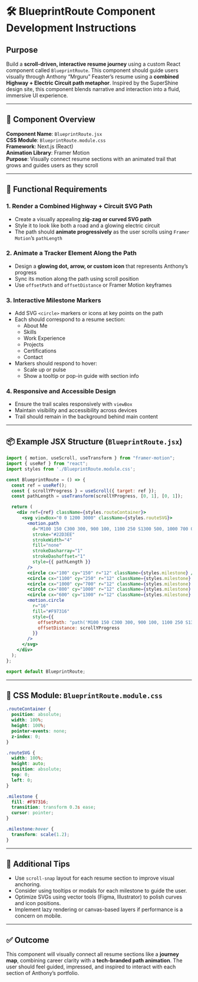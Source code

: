 
# 🛠 BlueprintRoute Component Development Instructions

## Purpose

Build a **scroll-driven, interactive resume journey** using a custom React component called `BlueprintRoute`. This component should guide users visually through Anthony “Mrguru” Feaster’s resume using a **combined Highway + Electric Circuit path metaphor**. Inspired by the SuperShine design site, this component blends narrative and interaction into a fluid, immersive UI experience.

---

## 🔧 Component Overview

**Component Name**: `BlueprintRoute.jsx`  
**CSS Module**: `BlueprintRoute.module.css`  
**Framework**: Next.js (React)  
**Animation Library**: Framer Motion  
**Purpose**: Visually connect resume sections with an animated trail that grows and guides users as they scroll

---

## 🔩 Functional Requirements

### 1. Render a Combined Highway + Circuit SVG Path

- Create a visually appealing **zig-zag or curved SVG path**
- Style it to look like both a road and a glowing electric circuit
- The path should **animate progressively** as the user scrolls using `Framer Motion`’s `pathLength`

### 2. Animate a Tracker Element Along the Path

- Design a **glowing dot, arrow, or custom icon** that represents Anthony’s progress
- Sync its motion along the path using scroll position
- Use `offsetPath` and `offsetDistance` or Framer Motion keyframes

### 3. Interactive Milestone Markers

- Add SVG `<circle>` markers or icons at key points on the path
- Each should correspond to a resume section:
  - About Me
  - Skills
  - Work Experience
  - Projects
  - Certifications
  - Contact
- Markers should respond to hover:
  - Scale up or pulse
  - Show a tooltip or pop-in guide with section info

### 4. Responsive and Accessible Design

- Ensure the trail scales responsively with `viewBox`
- Maintain visibility and accessibility across devices
- Trail should remain in the background behind main content

---

## 📦 Example JSX Structure (`BlueprintRoute.jsx`)

```jsx
import { motion, useScroll, useTransform } from "framer-motion";
import { useRef } from "react";
import styles from './BlueprintRoute.module.css';

const BlueprintRoute = () => {
  const ref = useRef();
  const { scrollYProgress } = useScroll({ target: ref });
  const pathLength = useTransform(scrollYProgress, [0, 1], [0, 1]);

  return (
    <div ref={ref} className={styles.routeContainer}>
      <svg viewBox="0 0 1200 3000" className={styles.routeSVG}>
        <motion.path
          d="M100 150 C300 300, 900 100, 1100 250 S1300 500, 1000 700 Q900 800, 800 1000 T600 1300"
          stroke="#22D3EE"
          strokeWidth="4"
          fill="none"
          strokeDasharray="1"
          strokeDashoffset="1"
          style={{ pathLength }}
        />
        <circle cx="100" cy="150" r="12" className={styles.milestone} />
        <circle cx="1100" cy="250" r="12" className={styles.milestone} />
        <circle cx="1000" cy="700" r="12" className={styles.milestone} />
        <circle cx="800" cy="1000" r="12" className={styles.milestone} />
        <circle cx="600" cy="1300" r="12" className={styles.milestone} />
        <motion.circle
          r="16"
          fill="#F97316"
          style={{
            offsetPath: "path('M100 150 C300 300, 900 100, 1100 250 S1300 500, 1000 700 Q900 800, 800 1000 T600 1300')",
            offsetDistance: scrollYProgress
          }}
        />
      </svg>
    </div>
  );
};

export default BlueprintRoute;
```

---

## 🎨 CSS Module: `BlueprintRoute.module.css`

```css
.routeContainer {
  position: absolute;
  width: 100%;
  height: 100%;
  pointer-events: none;
  z-index: 0;
}

.routeSVG {
  width: 100%;
  height: auto;
  position: absolute;
  top: 0;
  left: 0;
}

.milestone {
  fill: #F97316;
  transition: transform 0.3s ease;
  cursor: pointer;
}

.milestone:hover {
  transform: scale(1.2);
}
```

---

## 🧠 Additional Tips

- Use `scroll-snap` layout for each resume section to improve visual anchoring.
- Consider using tooltips or modals for each milestone to guide the user.
- Optimize SVGs using vector tools (Figma, Illustrator) to polish curves and icon positions.
- Implement lazy rendering or canvas-based layers if performance is a concern on mobile.

---

## ✅ Outcome

This component will visually connect all resume sections like a **journey map**, combining career clarity with a **tech-branded path animation**. The user should feel guided, impressed, and inspired to interact with each section of Anthony’s portfolio.
